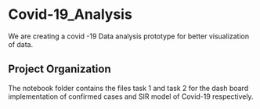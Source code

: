 Covid-19_Analysis
==============================

We are creating a covid -19 Data analysis prototype for better visualization of data.

Project Organization
------------
The notebook folder contains the files task 1 and task 2 for the dash board implementation of confirmed cases and SIR model of Covid-19 respectively.
